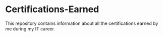 # Certifications-Earned
This repository contains information about all the certifications earned by me during my IT career.
